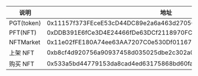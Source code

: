 | 说明       | 地址                                                         |
| ---------- | ------------------------------------------------------------ |
| PGT(token) | 0x11157f373FEceE53cD44DC89e2a6a463d27056db                   |
| PFT(NFT)   | 0xDDB391E6fCe3D4E24466fDe63DCf2118970FC4d6                   |
| NFTMarket  | 0x11e02fFE180A74ee63AA7207C0e530Df01167E75                   |
| 上架 NFT   | 0xb8cf4d920756a90937458d035025dbe2c302a0adffcd6fe48c394e5491ec2053 |
| 购买 NFT   | 0x533a5bd44779153da8cad4ed63175868bd60fa1d2f01af14e343131bc1811f4e |

